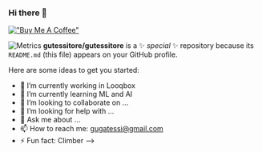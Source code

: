 ### Hi there 👋

[!["Buy Me A Coffee"](https://www.buymeacoffee.com/assets/img/custom_images/orange_img.png)](https://www.buymeacoffee.com/gutessitore)

![Metrics](https://metrics.lecoq.io/gutessitore?template=classic&isocalendar=1&achievements=1&base=header%2C%20activity%2C%20community%2C%20repositories%2C%20metadata&base.indepth=false&base.hireable=false&base.skip=false&isocalendar=false&isocalendar.duration=half-year&achievements=false&achievements.threshold=C&achievements.secrets=true&achievements.display=detailed&achievements.limit=0&config.timezone=America%2FSao_Paulo)
**gutessitore/gutessitore** is a ✨ _special_ ✨ repository because its `README.md` (this file) appears on your GitHub profile.

Here are some ideas to get you started:

- 🔭 I’m currently working in Looqbox
- 🌱 I’m currently learning ML and AI
- 👯 I’m looking to collaborate on ...
- 🤔 I’m looking for help with ...
- 💬 Ask me about ...
- 📫 How to reach me: gugatessi@gmail.com
- ⚡ Fun fact: Climber
-->
